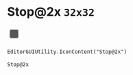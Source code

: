 # Stop@2x `32x32`
<img src="/img/Stop.png" width=32 height=32>

``` CSharp
EditorGUIUtility.IconContent("Stop@2x")
```
```
Stop@2x
```
